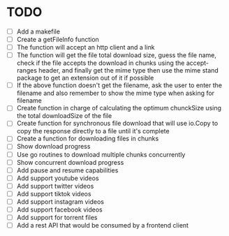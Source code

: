# TODO

- [ ] Add a makefile
- [ ] Create a getFileInfo function
- [ ] The function will accept an http client and a link
- [ ] The function will get the file total download size, guess the file name, check if the file accepts the download in chunks using the accept-ranges header, and finally get the mime type then use the mime stand package to get an extension out of it if possible
- [ ] If the above function doesn't get the filename, ask the user to enter the filename and also remember to show the mime type when asking for filename
- [ ] Create function in charge of calculating the optimum chunckSize using the total downloadSize of the file
- [ ] Create function for synchronous file download that will use io.Copy to copy the response directly to a file until it's complete
- [ ] Create a function for downloading files in chunks
- [ ] Show download progress
- [ ] Use go routines to download multiple chunks concurrently
- [ ] Show concurrent download progress
- [ ] Add pause and resume capabilities
- [ ] Add support youtube videos
- [ ] Add support twitter videos
- [ ] Add support tiktok videos
- [ ] Add support instagram videos
- [ ] Add support facebook videos
- [ ] Add support for torrent files
- [ ] Add a rest API that would be consumed by a frontend client